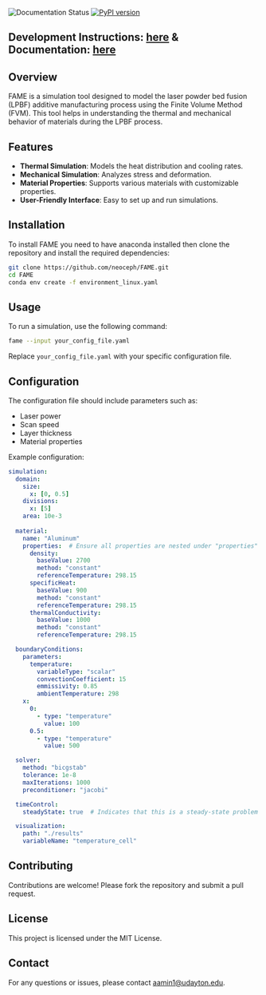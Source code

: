 ![Documentation Status](https://readthedocs.org/projects/fame-ud/badge/?version=latest)
[![PyPI version](https://img.shields.io/badge/TestPyPI-0.0.4-blue)](https://test.pypi.org/project/FAME-UD/)

## Development Instructions: [here](docs/developerReadme/development.md) &  Documentation: [here](https://fame-ud.readthedocs.io/en/latest/)

## Overview
FAME is a simulation tool designed to model the laser powder bed fusion (LPBF) additive manufacturing process using the Finite Volume Method (FVM). This tool helps in understanding the thermal and mechanical behavior of materials during the LPBF process.

## Features
- **Thermal Simulation**: Models the heat distribution and cooling rates.
- **Mechanical Simulation**: Analyzes stress and deformation.
- **Material Properties**: Supports various materials with customizable properties.
- **User-Friendly Interface**: Easy to set up and run simulations.

## Installation
To install FAME you need to have anaconda installed then clone the repository and install the required dependencies:
```bash
git clone https://github.com/neoceph/FAME.git
cd FAME
conda env create -f environment_linux.yaml
```

## Usage
To run a simulation, use the following command:
```bash
fame --input your_config_file.yaml
```
Replace `your_config_file.yaml` with your specific configuration file.

## Configuration
The configuration file should include parameters such as:
- Laser power
- Scan speed
- Layer thickness
- Material properties

Example configuration:
```yaml
simulation:
  domain:
    size: 
      x: [0, 0.5]
    divisions:
      x: [5]
    area: 10e-3
  
  material:
    name: "Aluminum"
    properties:  # Ensure all properties are nested under "properties"
      density:
        baseValue: 2700
        method: "constant"
        referenceTemperature: 298.15
      specificHeat:
        baseValue: 900
        method: "constant"
        referenceTemperature: 298.15
      thermalConductivity:
        baseValue: 1000
        method: "constant"
        referenceTemperature: 298.15

  boundaryConditions:
    parameters:
      temperature:
        variableType: "scalar"
        convectionCoefficient: 15
        emmissivity: 0.85
        ambientTemperature: 298
    x:
      0:  
        - type: "temperature"
          value: 100
      0.5:
        - type: "temperature"
          value: 500

  solver:
    method: "bicgstab"
    tolerance: 1e-8
    maxIterations: 1000
    preconditioner: "jacobi"

  timeControl:
    steadyState: true  # Indicates that this is a steady-state problem

  visualization:
    path: "./results"
    variableName: "temperature_cell"
```

## Contributing
Contributions are welcome! Please fork the repository and submit a pull request.

## License
This project is licensed under the MIT License.

## Contact
For any questions or issues, please contact aamin1@udayton.edu.
